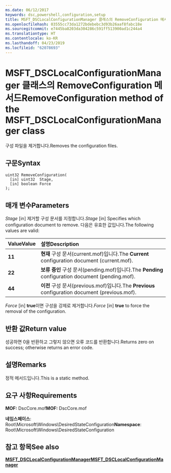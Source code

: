 ```yaml
---
ms.date: 06/12/2017
keywords: dsc,powershell,configuration,setup
title: MSFT_DSCLocalConfigurationManager 클래스의 RemoveConfiguration 메서드
ms.openlocfilehash: 03555cc73da1272bdebebc3d93b26aaf8fabc18e
ms.sourcegitcommit: e7445ba8203da304286c591ff513900ad1c244a4
ms.translationtype: HT
ms.contentlocale: ko-KR
ms.lasthandoff: 04/23/2019
ms.locfileid: "62078693"
---
```

# <a name="removeconfiguration-method-of-the-msftdsclocalconfigurationmanager-class"></a><span data-ttu-id="d3cba-103">MSFT_DSCLocalConfigurationManager 클래스의 RemoveConfiguration 메서드</span><span class="sxs-lookup"><span data-stu-id="d3cba-103">RemoveConfiguration method of the MSFT_DSCLocalConfigurationManager class</span></span>

<span data-ttu-id="d3cba-104">구성 파일을 제거합니다.</span><span class="sxs-lookup"><span data-stu-id="d3cba-104">Removes the configuration files.</span></span>

## <a name="syntax"></a><span data-ttu-id="d3cba-105">구문</span><span class="sxs-lookup"><span data-stu-id="d3cba-105">Syntax</span></span>

```mof
uint32 RemoveConfiguration(
  [in] uint32  Stage,
  [in] boolean Force
);
```

## <a name="parameters"></a><span data-ttu-id="d3cba-106">매개 변수</span><span class="sxs-lookup"><span data-stu-id="d3cba-106">Parameters</span></span>

<span data-ttu-id="d3cba-107">*Stage* \[in\] 제거할 구성 문서를 지정합니다.</span><span class="sxs-lookup"><span data-stu-id="d3cba-107">*Stage* \[in\] Specifies which configuration document to remove.</span></span> <span data-ttu-id="d3cba-108">다음은 유효한 값입니다.</span><span class="sxs-lookup"><span data-stu-id="d3cba-108">The following values are valid:</span></span>

|<span data-ttu-id="d3cba-109">Value</span><span class="sxs-lookup"><span data-stu-id="d3cba-109">Value</span></span> |<span data-ttu-id="d3cba-110">설명</span><span class="sxs-lookup"><span data-stu-id="d3cba-110">Description</span></span> |
|:--- |:---|
|<span data-ttu-id="d3cba-111">**1**</span><span class="sxs-lookup"><span data-stu-id="d3cba-111">**1**</span></span> | <span data-ttu-id="d3cba-112">**현재** 구성 문서(current.mof)입니다.</span><span class="sxs-lookup"><span data-stu-id="d3cba-112">The **Current** configuration document (current.mof).</span></span> |
|<span data-ttu-id="d3cba-113">**2**</span><span class="sxs-lookup"><span data-stu-id="d3cba-113">**2**</span></span> | <span data-ttu-id="d3cba-114">**보류 중인** 구성 문서(pending.mof)입니다.</span><span class="sxs-lookup"><span data-stu-id="d3cba-114">The **Pending** configuration document (pending.mof).</span></span>  |
|<span data-ttu-id="d3cba-115">**4**</span><span class="sxs-lookup"><span data-stu-id="d3cba-115">**4**</span></span> | <span data-ttu-id="d3cba-116">**이전** 구성 문서(previous.mof)입니다.</span><span class="sxs-lookup"><span data-stu-id="d3cba-116">The **Previous** configuration document (previous.mof).</span></span> |

<span data-ttu-id="d3cba-117">*Force* \[in\] **true**이면 구성을 강제로 제거합니다.</span><span class="sxs-lookup"><span data-stu-id="d3cba-117">*Force* \[in\] **true** to force the removal of the configuration.</span></span>

## <a name="return-value"></a><span data-ttu-id="d3cba-118">반환 값</span><span class="sxs-lookup"><span data-stu-id="d3cba-118">Return value</span></span>

<span data-ttu-id="d3cba-119">성공하면 0을 반환하고 그렇지 않으면 오류 코드를 반환합니다.</span><span class="sxs-lookup"><span data-stu-id="d3cba-119">Returns zero on success; otherwise returns an error code.</span></span>

## <a name="remarks"></a><span data-ttu-id="d3cba-120">설명</span><span class="sxs-lookup"><span data-stu-id="d3cba-120">Remarks</span></span>

<span data-ttu-id="d3cba-121">정적 메서드입니다.</span><span class="sxs-lookup"><span data-stu-id="d3cba-121">This is a static method.</span></span>

## <a name="requirements"></a><span data-ttu-id="d3cba-122">요구 사항</span><span class="sxs-lookup"><span data-stu-id="d3cba-122">Requirements</span></span>

<span data-ttu-id="d3cba-123">**MOF:** DscCore.mof</span><span class="sxs-lookup"><span data-stu-id="d3cba-123">**MOF:** DscCore.mof</span></span>

<span data-ttu-id="d3cba-124">**네임스페이스**: Root\Microsoft\Windows\DesiredStateConfiguration</span><span class="sxs-lookup"><span data-stu-id="d3cba-124">**Namespace**: Root\Microsoft\Windows\DesiredStateConfiguration</span></span>

## <a name="see-also"></a><span data-ttu-id="d3cba-125">참고 항목</span><span class="sxs-lookup"><span data-stu-id="d3cba-125">See also</span></span>

[<span data-ttu-id="d3cba-126">**MSFT_DSCLocalConfigurationManager**</span><span class="sxs-lookup"><span data-stu-id="d3cba-126">**MSFT_DSCLocalConfigurationManager**</span></span>](msft-dsclocalconfigurationmanager.md)